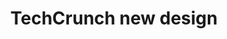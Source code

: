 ---
title: "TechCrunch new design"
categories: ["Reads"]

link:
    url: "https://techcrunch.com/2018/03/13/welcome-to-the-new-techcrunch/"
    dead: false

message: "There's a new design on TechCrunch. It's fresh and on brand, though the URL change at the end of the article is not pleasant."
---
